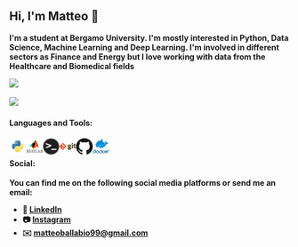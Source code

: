 ## Hi, I'm Matteo 👋

<strong>I'm a student at Bergamo University. I'm mostly interested in Python, Data Science, Machine Learning and Deep Learning. I'm involved in different sectors as Finance and Energy but I love working with data from the Healthcare and Biomedical fields<strong>

<!---
M-ballabio1/M-ballabio1 is a ✨ special ✨ repository because its `README.md` (this file) appears on your GitHub profile.
You can click the Preview link to take a look at your changes.
--->
![](https://github-readme-stats-sigma-five.vercel.app/api/top-langs/?username=M-ballabio1&count_private=true&&hide=jupyter%20notebooktitle_color=ffffff&text_color=c9cacc&line_height=27&icon_color=2bbc8a&bg_color=1d1f21&layout=compact) 

![](https://github-readme-stats-sigma-five.vercel.app/api?username=M-ballabio1&count_private=true&show_icons=true&line_height=27&count_private=true&title_color=ffffff&text_color=c9cacc&icon_color=2bbc8a&bg_color=1d1f21)


#### Languages and Tools:
<img align="left" alt="Python" width="30px" src="https://raw.githubusercontent.com/github/explore/80688e429a7d4ef2fca1e82350fe8e3517d3494d/topics/python/python.png" />
<img align="left" alt="Matlab" width="30px" src="https://raw.githubusercontent.com/github/explore/80688e429a7d4ef2fca1e82350fe8e3517d3494d/topics/matlab/matlab.png" />
<img align="left" alt="Terminal" width="30px" src="https://raw.githubusercontent.com/github/explore/80688e429a7d4ef2fca1e82350fe8e3517d3494d/topics/terminal/terminal.png" />
<img align="left" alt="Git" width="30px" src="https://raw.githubusercontent.com/github/explore/80688e429a7d4ef2fca1e82350fe8e3517d3494d/topics/git/git.png" />
<img align="left" alt="GitHub" width="30px" src="https://raw.githubusercontent.com/github/explore/78df643247d429f6cc873026c0622819ad797942/topics/github/github.png" />
<img align="left" alt="Docker" width="30px" src="https://raw.githubusercontent.com/github/explore/80688e429a7d4ef2fca1e82350fe8e3517d3494d/topics/docker/docker.png" />

<br />

#### Social:
You can find me on the following social media platforms or send me an email:
* 👔 [LinkedIn](https://www.linkedin.com/in/matteo-ballabio-67b288182/)
* 📷 [Instagram](https://www.instagram.com/matteoballabio1/)
* ✉️ [matteoballabio99@gmail.com](mailto:matteoballabio99@gmail.com)


